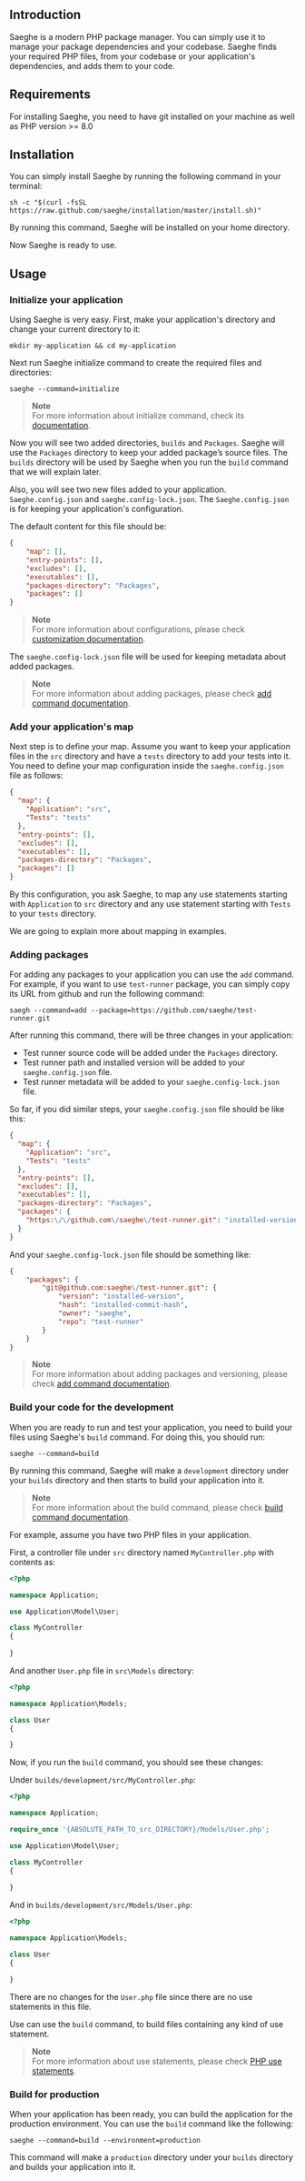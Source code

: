 ## Introduction

Saeghe is a modern PHP package manager. You can simply use it to manage your package dependencies and your codebase.
Saeghe finds your required PHP files, from your codebase or your application's dependencies, and adds them to your code.

## Requirements

For installing Saeghe, you need to have git installed on your machine as well as PHP version >= 8.0

## Installation

You can simply install Saeghe by running the following command in your terminal:

```shell
sh -c "$(curl -fsSL https://raw.github.com/saeghe/installation/master/install.sh)"
```

By running this command, Saeghe will be installed on your home directory.

Now Saeghe is ready to use.

## Usage

### Initialize your application
Using Saeghe is very easy. First, make your application's directory and change your current directory to it:

```shell
mkdir my-application && cd my-application
```

Next run Saeghe initialize command to create the required files and directories:

```shell
saeghe --command=initialize
```

> **Note**  
> For more information about initialize command, check its [documentation](http://saeghe.com/documentations/initialize-command).

Now you will see two added directories, `builds` and `Packages`.
Saeghe will use the `Packages` directory to keep your added package’s source files.
The `builds` directory will be used by Saeghe when you run the `build` command that we will explain later.

Also, you will see two new files added to your application.
`Saeghe.config.json` and `saeghe.config-lock.json`.
The `Saeghe.config.json` is for keeping your application's configuration.

The default content for this file should be:

```json
{
    "map": [],
    "entry-points": [],
    "excludes": [],
    "executables": [],
    "packages-directory": "Packages",
    "packages": []
}
```

> **Note**  
> For more information about configurations, please check [customization documentation](http://saeghe.com/documentations/customization).

The `saeghe.config-lock.json` file will be used for keeping metadata about added packages.

> **Note**  
> For more information about adding packages, please check [add command documentation](http://saeghe.com/documentations/add-command).

### Add your application's map

Next step is to define your map.
Assume you want to keep your application files in the `src` directory and have a `tests` directory to add your tests into it.
You need to define your map configuration inside the `saeghe.config.json` file as follows:
```json
{
  "map": {
    "Application": "src",
    "Tests": "tests"
  },
  "entry-points": [],
  "excludes": [],
  "executables": [],
  "packages-directory": "Packages",
  "packages": []
}
```
By this configuration, you ask Saeghe, to map any use statements starting with `Application` to `src` directory
and any use statement starting with `Tests` to your `tests` directory.

We are going to explain more about mapping in examples.

### Adding packages

For adding any packages to your application you can use the `add` command.
For example, if you want to use `test-runner` package, you can simply copy its URL from github and run the following command:

```shell
saegh --command=add --package=https://github.com/saeghe/test-runner.git
```

After running this command, there will be three changes in your application:
- Test runner source code will be added under the `Packages` directory.
- Test runner path and installed version will be added to your `saeghe.config.json` file.
- Test runner metadata will be added to your `saeghe.config-lock.json` file.

So far, if you did similar steps, your `saeghe.config.json` file should be like this:
```json
{
  "map": {
    "Application": "src",
    "Tests": "tests"
  },
  "entry-points": [],
  "excludes": [],
  "executables": [],
  "packages-directory": "Packages",
  "packages": {
    "https:\/\/github.com\/saeghe\/test-runner.git": "installed-version"
  }
}
```

And your `saeghe.config-lock.json` file should be something like:

```json
{
    "packages": {
        "git@github.com:saeghe\/test-runner.git": {
            "version": "installed-version",
            "hash": "installed-commit-hash",
            "owner": "saeghe",
            "repo": "test-runner"
        }
    }
}
```
> **Note**  
> For more information about adding packages and versioning, please check [add command documentation](http://saeghe.com/documentations/add-command).

### Build your code for the development

When you are ready to run and test your application, you need to build your files using Saeghe's `build` command.
For doing this, you should run:

```shell
saeghe --command=build
```

By running this command, Saeghe will make a `development` directory under your `builds` directory and then starts to build your application into it.

> **Note**  
> For more information about the build command, please check [build command documentation](http://saeghe.com/documentations/build-command).

For example, assume you have two PHP files in your application.

First, a controller file under `src` directory named `MyController.php` with contents as:

```php
<?php

namespace Application;

use Application\Model\User;

class MyController
{
    
}

```
And another `User.php` file in `src\Models` directory:

```php
<?php

namespace Application\Models;

class User
{

}

```

Now, if you run the `build` command, you should see these changes:

Under `builds/development/src/MyController.php`:

```php
<?php

namespace Application;

require_once '{ABSOLUTE_PATH_TO_src_DIRECTORY}/Models/User.php';

use Application\Model\User;

class MyController
{
    
}

```

And in `builds/development/src/Models/User.php`:

```php
<?php

namespace Application\Models;

class User
{

}

```

There are no changes for the `User.php` file since there are no use statements in this file.

Use can use the `build` command, to build files containing any kind of use statement.

> **Note**  
> For more information about use statements, please check [PHP use statements](https://www.php.net/manual/en/language.namespaces.importing.php).

### Build for production

When your application has been ready, you can build the application for the production environment.
You can use the `build` command like the following:

```shell
saeghe --command=build --environment=production
```

This command will make a `production` directory under your `builds` directory and builds your application into it.


